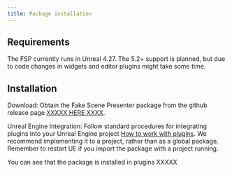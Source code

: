 ```yaml
---
title: Package installation
---
```


## Requirements

The FSP currently runs in Unreal 4.27. The 5.2+ support is planned, but due to code changes in widgets and editor plugins might take some time.


## Installation
Download: Obtain the Fake Scene Presenter package from the github release page [XXXXX HERE XXXX](XXXXX).

Unreal Engine Integration: Follow standard procedures for integrating plugins into your Unreal Engine project [How to work with plugins](https://docs.unrealengine.com/4.27/en-US/ProductionPipelines/Plugins/). We recommend implementing it to a project, rather than as a global package. Remember to restart UE if you import the package with a project running.

You can see that the package is installed in plugins XXXXX
